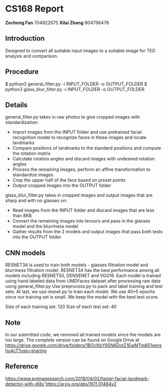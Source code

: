 # CS168 Report
**Zecheng Fan** 704822675
**Xilai Zhang** 804796478

## Introduction
Designed to convert all suitable input images to a suitable image for TED analysis and comparison.

## Procedure
$ python3 general_filter.py -i INPUT\_FOLDER -o OUTPUT\_FOLDER
$ python3 glass\_blur\_filter.py -i INPUT\_FOLDER -o OUTPUT\_FOLDER

## Details
general\_filter.py takes in raw photos to give cropped images with standardization:
* Import images from the INPUT folder and use pretrained facial recognition model to recognize faces in these images and locate landmarks
* Compare positions of landmarks to the standard positions and compute the rotation matrix
* Calculate rotation angles and discard images with undesired rotation angles
* Process the remaining images, perform an affine transformation to standardize images
* Crop the upper half of the face based on preset points
* Output cropped images into the OUTPUT folder

glass\_blur\_filter.py takes in cropped images and output images that are sharp and with no glasses on:
* Read images from the INPUT folder and discard images that are less than 8KB
* Convert the remaining images into tensors and pass in the glasses model and the blurriness model
* Gather results from the 2 models and output images that pass both tests into the OUTPUT folder

## CNN models
RESNET34 is used to train both models - glasses filtration model and blurriness filtration model. RESNET34 has the best performance among all models including RESNET50, DENSENET and VGG16.
Each model is trained using hand labeled data from UMDFaces dataset after processing raw data using general\_filter.py
Use preprocess.py to pack and label training and test sets.
At last, we use resnet.py to train each model. We use 40*5 epochs since our training set is small. We keep the model with the best test score.

Size of each training set: 120
Size of each test set: 40

## Note
In our submitted code, we removed all trained models since the models are too large. The complete version can be found on Google Drive at
https://drive.google.com/drive/folders/1BOcNzY65N6DotZ1EwMTm851xenshu4cT?usp=sharing

## Reference
https://www.pyimagesearch.com/2018/04/02/faster-facial-landmark-detector-with-dlib/
https://arxiv.org/abs/1611.01484v2
